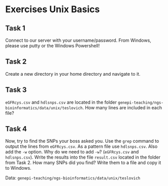 # Exercises Unix Basics

## Task 1
Connect to our server with your username/password. From Windows, please use putty or the Windows Powershell!

## Task 2 
Create a new directory in your home directory and navigate to it. 

## Task 3
`eGFRcys.csv` and `hdlsnps.csv` are located in the folder `genepi-teaching/ngs-bioinformatics/data/unix/teslovich`. 
How many lines are included in each file?

## Task 4
Now, try to find the SNPs your boss asked you. Use the `grep` command to output the lines from `eGFRcys.csv`. 
As a pattern file use `hdlsnps.csv`. Also add the `-w` option. 
Why do we need to add `-w`? (`eGFRcys.csv` and `hdlsnps.csv`). Write the results into the file `result.csv` located in the folder from Task 2. How many SNPs did you find? Write them to a file and copy it to Windows.

Data: `genepi-teaching/ngs-bioinformatics/data/unix/teslovich`

